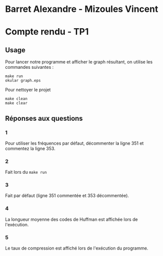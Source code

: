 # Barret Alexandre - Mizoules Vincent
# Compte rendu - TP1

## Usage

Pour lancer notre programme et afficher le graph résultant, on utilise les commandes suivantes :

	make run
	okular graph.eps

Pour nettoyer le projet

	make clean
	make clear

## Réponses aux questions

### 1

Pour utiliser les fréquences par défaut, décommenter la ligne 351 et commentez la ligne 353.

### 2

Fait lors du `make run`

### 3

Fait par défaut (ligne 351 commentée et 353 décommentée).

### 4

La longueur moyenne des codes de Huffman est affichée lors de l'exécution.

### 5

Le taux de compression est affiché lors de l'exécution du programme.


